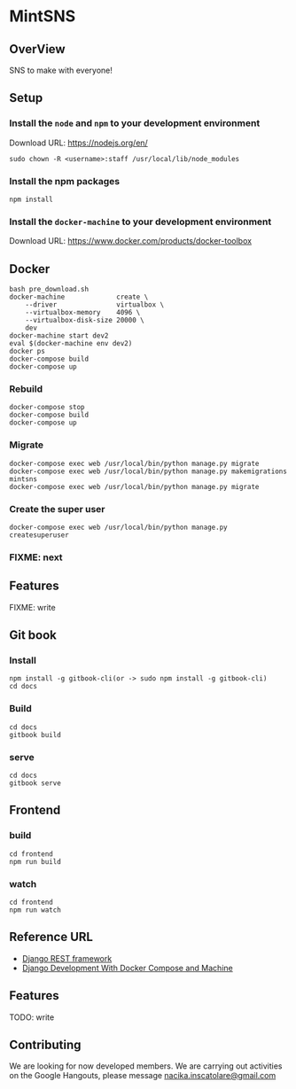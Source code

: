 # MintSNS

## OverView

SNS to make with everyone!

## Setup

### Install the `node` and `npm` to your development environment

Download URL: https://nodejs.org/en/

```
sudo chown -R <username>:staff /usr/local/lib/node_modules
```

### Install the npm packages

```
npm install
```

### Install the `docker-machine` to your development environment

Download URL: https://www.docker.com/products/docker-toolbox

## Docker

```
bash pre_download.sh
docker-machine             create \
    --driver               virtualbox \
    --virtualbox-memory    4096 \
    --virtualbox-disk-size 20000 \
    dev
docker-machine start dev2
eval $(docker-machine env dev2)
docker ps
docker-compose build
docker-compose up
```

### Rebuild
```
docker-compose stop
docker-compose build
docker-compose up
```

### Migrate
```
docker-compose exec web /usr/local/bin/python manage.py migrate
docker-compose exec web /usr/local/bin/python manage.py makemigrations mintsns
docker-compose exec web /usr/local/bin/python manage.py migrate
```

### Create the super user
```
docker-compose exec web /usr/local/bin/python manage.py createsuperuser
```

### FIXME: next

## Features

FIXME: write

## Git book

### Install
```
npm install -g gitbook-cli(or -> sudo npm install -g gitbook-cli)
cd docs
```

### Build
```
cd docs
gitbook build
```

### serve
```
cd docs
gitbook serve
```

## Frontend

### build
```
cd frontend
npm run build 
```

### watch
```
cd frontend
npm run watch
```


## Reference URL
* [Django REST framework](http://www.django-rest-framework.org/)
* [Django Development With Docker Compose and Machine](https://realpython.com/blog/python/django-development-with-docker-compose-and-machine/)

## Features
TODO: write

## Contributing
We are looking for now developed members. We are carrying out activities on the Google Hangouts, please message <nacika.inscatolare@gmail.com>
